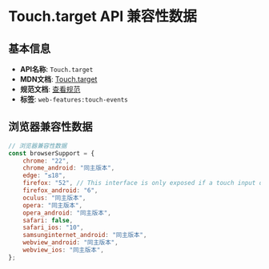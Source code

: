 # Touch.target API 兼容性数据

## 基本信息

- **API名称**: `Touch.target`
- **MDN文档**: [Touch.target](https://developer.mozilla.org/docs/Web/API/Touch/target)
- **规范文档**: [查看规范](https://w3c.github.io/touch-events/#dom-touch-target)
- **标签**: `web-features:touch-events`

## 浏览器兼容性数据

```javascript
// 浏览器兼容性数据
const browserSupport = {
    chrome: "22",
    chrome_android: "同主版本",
    edge: "≤18",
    firefox: "52", // This interface is only exposed if a touch input device is detected.,
    firefox_android: "6",
    oculus: "同主版本",
    opera: "同主版本",
    opera_android: "同主版本",
    safari: false,
    safari_ios: "10",
    samsunginternet_android: "同主版本",
    webview_android: "同主版本",
    webview_ios: "同主版本",
};

```

